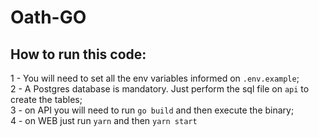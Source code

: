 # Oath-GO

## How to run this code:

1 - You will need to set all the env variables informed on `.env.example`; <br/>
2 - A Postgres database is mandatory. Just perform the sql file on `api` to create the tables; <br/>
3 - on API you will need to run `go build` and then execute the binary; <br/>
4 - on WEB just run `yarn` and then `yarn start`
